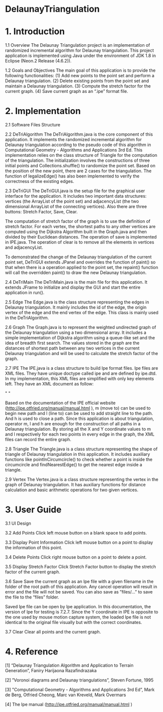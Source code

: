 # DelaunayTriangulation

# 1. Introduction
1.1 Overview
The Delaunay Triangulation project is an implementation of randomized incremental algorithm for Delaunay triangulation. This project application is implemented using Java under the environment of JDK 1.8 in Eclipse (Neon.2 Release (4.6.2)).

1.2 Goals and Objectives
The main goal of this application is to provide the following functionalities:
(1) Add new points to the point set and perform a Delaunay triangulation.
(2) Delete existing points from the point set and maintain a Delaunay triangulation.
(3) Compute the stretch factor for the current graph.
(4) Save current graph as an “.ipe” format file.


# 2. Implementation
2.1 Software Files Structure

2.2 DeTriAlgorithm
The DeTriAlgorithm.java is the core component of this application. It implements the randomized incremental algorithm for Delaunay triangulation according to the pseudo code of this algorithm in Computational Geometry - Algorithms and Applications 3rd Ed. This implementation relies on the class structure of Triangle for the computation of the triangulation. The initialization involves the constructions of three initial points and Collections.shuffle() to randomize the point set. Based on the position of the new point, there are 2 cases for the triangulation. The function of legalizeEdge() has also been implemented to verify the correctness of the existing edges.

2.3 DeTriGUI
The DeTriGUI.java is the setup file for the graphical user interface for the application. It includes two important data structures: vertices (the ArrayList of the point set) and adjacencyList (the two dimensional ArrayList of the connecting vertices). Also there are three buttons: Stretch Factor, Save, Clear. 

The computation of stretch factor of the graph is to use the definition of stretch factor. For each vertex, the shortest paths to any other vertices are computed using the Dijkstra Algorithm built in the Graph.java and then divided by their Euclidean distances. The operation of save is implemented in IPE.java. The operation of clear is to remove all the elements in vertices and adjacencyList. 

To demonstrated the change of the Delaunay triangulation of the current point set, DeTriGUI extends JPanel and overrides the function of paint() so that when there is a operation applied to the point set, the repaint() function will call the overridden paint() to draw the new Delaunay triangulation.

2.4 DeTriMain
The DeTriMain.java is the main file for this application. It extends JFrame to initialize and display the GUI and start the entire application in run().

2.5 Edge
The Edge.java is the class structure representing the edges in Delaunay triangulation. It mainly includes the id of the edge, the origin vertex of the edge and the end vertex of the edge. This class is mainly used in the DeTriAlgorithm.

2.6 Graph
The Graph.java is to represent the weighted undirected graph of the Delaunay triangulation using a two dimensional array. It includes a simple implementation of Dijkstra algorithm using a queue-like set and the idea of breadth first search. The values stored in the graph are the distances of shortest path between any two vertices in the current Delaunay triangulation and will be used to calculate the stretch factor of the graph.

2.7 IPE
The IPE.java is a class structure to build Ipe format files. Ipe files are XML files. They have unique doctype called ipe and are defined by ipe.dtd. In my implementation, this XML files are simplified with only key elements left. They have an XML document as follow:

"<ipe version="70206" creator="Ipe 7.2.7" >
	<page><path></path></page></ipe>"

Based on the documentation of the IPE official website (http://ipe.otfried.org/manual/manual.html ), m (move to) can be used to begin new path and l (line to) can be used to add straight line to the path.  And h is used to close a path. Since this application is about triangulation, operator m, l and h are enough for the construction of all paths in a Delaunay triangulation. By storing all the X and Y coordinate values to m and l respectively for each two points in every edge in the graph, the XML files can record the entire graph. 

2.8 Triangle
The Triangle.java is a class structure representing the shape of triangle of Delaunay triangulation in this application. It includes auxiliary functions like pointInCircumcircle() to check whether a point is inside the circumcircle and findNearestEdge() to get the nearest edge inside a triangle.

2.9 Vertex
The Vertex.java is a class structure representing the vertex in the graph of Delaunay triangulation. It has auxiliary functions for distance calculation and basic arithmetic operations for two given vertices.


# 3. User Guide
3.1 UI Design

3.2 Add Points
	Click left mouse button on a blank space to add points.

3.3 Display Point Information
	Click left mouse button on a point to display the information of this point.

3.4 Delete Points
	Click right mouse button on a point to delete a point.

3.5 Display Stretch Factor
	Click Stretch Factor button to display the stretch factor of the current graph.

3.6 Save
	Save the current graph as an Ipe file with a given filename in the folder of the root path of this application. Any cancel operation will result in error and the file will not be saved. You can also save as ”files/...” to save the file to the “files” folder.
	
Saved Ipe file can be open by Ipe application. In this documentation, the version of Ipe for testing is 7.2.7. Since the Y coordinate in IPE is opposite to the one used by mouse motion capture system, the loaded Ipe file is not identical to the original file visually but with the correct coordinates.

3.7 Clear
	Clear all points and the current graph.


# 4. Reference
[1] “Delaunay Triangulation Algorithm and Application to Terrain Generation”, Faniry Harijaona Razafindrazaka

[2] ”Voronoi diagrams and Delaunay triangulations”, Steven Fortune, 1995

[3] "Computational Geometry - Algorithms and Applications 3rd Ed”, Mark de Berg, Otfried Cheong, Marc van Kreveld, Mark Overmars

[4] The Ipe manual (http://ipe.otfried.org/manual/manual.html )
